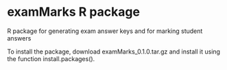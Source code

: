 # examMarks R package
 R package for generating exam answer keys and for marking student answers

To install the package, download examMarks_0.1.0.tar.gz and install it using the function install.packages().
